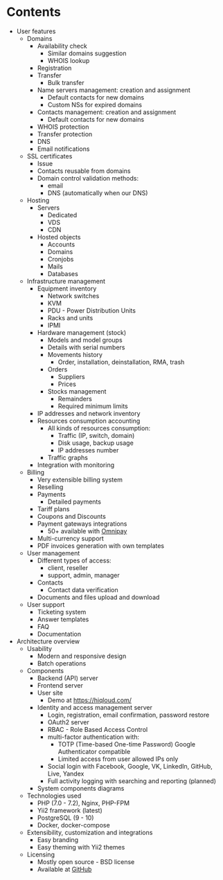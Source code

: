# Contents

- User features
    - Domains
        - Availability check
            - Similar domains suggestion
            - WHOIS lookup
        - Registration
        - Transfer
            - Bulk transfer
        - Name servers management: creation and assignment
            - Default contacts for new domains
            - Custom NSs for expired domains
        - Contacts management: creation and assignment
            - Default contacts for new domains
        - WHOIS protection
        - Transfer protection
        - DNS
        - Email notifications
    - SSL certificates
        - Issue
        - Contacts reusable from domains
        - Domain control validation methods:
            - email
            - DNS (automatically when our DNS)
    - Hosting
        - Servers
            - Dedicated
            - VDS
            - CDN
        - Hosted objects
            - Accounts
            - Domains
            - Cronjobs
            - Mails
            - Databases
    - Infrastructure management
        - Equipment inventory
            - Network switches
            - KVM
            - PDU - Power Distribution Units
            - Racks and units
            - IPMI
        - Hardware management (stock)
            - Models and model groups
            - Details with serial numbers
            - Movements history
                - Order, installation, deinstallation, RMA, trash
            - Orders
                - Suppliers
                - Prices
            - Stocks management
                - Remainders
                - Required minimum limits
        - IP addresses and network inventory
        - Resources consumption accounting
            - All kinds of resources consumption:
                - Traffic (IP, switch, domain)
                - Disk usage, backup usage
                - IP addresses number
            - Traffic graphs
        - Integration with monitoring
    - Billing
        - Very extensible billing system
        - Reselling
        - Payments
            - Detailed payments
        - Tariff plans
        - Coupons and Discounts
        - Payment gateways integrations
            - 50+ available with [Omnipay]
        - Multi-currency support
        - PDF invoices generation with own templates
    - User management
        - Different types of access:
            - client, reseller
            - support, admin, manager
        - Contacts
            - Contact data verification
        - Documents and files upload and download
    - User support
        - Ticketing system
        - Answer templates
        - FAQ
        - Documentation
- Architecture overview
    - Usability
        - Modern and responsive design
        - Batch operations
    - Components
        - Backend (API) server
        - Frontend server
        - User site
            - Demo at https://hiqloud.com/
        - Identity and access management server
            - Login, registration, email confirmation, password restore
            - OAuth2 server
            - RBAC - Role Based Access Control
            - multi-factor authentication with:
                - TOTP (Time-based One-time Password) Google Authenticator compatible
                - Limited access from user allowed IPs only
            - Social login with Facebook, Google, VK, LinkedIn, GitHub, Live, Yandex
            - Full activity logging with searching and reporting (planned)
        - System components diagrams
    - Technologies used
        - PHP (7.0 - 7.2), Nginx, PHP-FPM
        - Yii2 framework (latest)
        - PostgreSQL (9 - 10)
        - Docker, docker-compose
    - Extensibility, customization and integrations
        - Easy branding
        - Easy theming with Yii2 themes
    - Licensing
        - Mostly open source - BSD license
        - Available at [GitHub]

[Omnipay]:      http://omnipay.thephpleague.com/
[GitHub]:       https://github.com/hiqdev/hipanel
